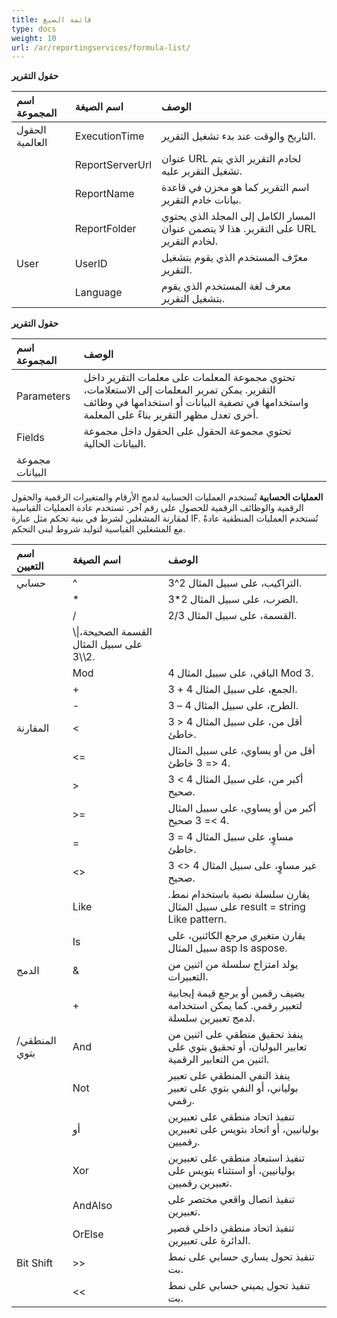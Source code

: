 ```yaml
---
title: قائمة الصيغ
type: docs
weight: 10
url: /ar/reportingservices/formula-list/
---
```


**حقول التقرير**

|**اسم المجموعة**|**اسم الصيغة**|**الوصف**|
| :- | :- | :- |
|الحقول العالمية|ExecutionTime|التاريخ والوقت عند بدء تشغيل التقرير. |
| |ReportServerUrl|عنوان URL لخادم التقرير الذي يتم تشغيل التقرير عليه. |
| |ReportName|اسم التقرير كما هو مخزن في قاعدة بيانات خادم التقرير. |
| |ReportFolder|المسار الكامل إلى المجلد الذي يحتوي على التقرير. هذا لا يتضمن عنوان URL لخادم التقرير. |
|User|UserID|معرّف المستخدم الذي يقوم بتشغيل التقرير. |
| |Language|معرف لغة المستخدم الذي يقوم بتشغيل التقرير. |
**حقول التقرير**

|**اسم المجموعة**|**الوصف**|
| :- | :- |
|Parameters |تحتوي مجموعة المعلمات على معلمات التقرير داخل التقرير. يمكن تمرير المعلمات إلى الاستعلامات، واستخدامها في تصفية البيانات أو استخدامها في وظائف أخرى تعدل مظهر التقرير بناءً على المعلمة. |
|Fields|تحتوي مجموعة الحقول على الحقول داخل مجموعة البيانات الحالية. |
| مجموعة البيانات ||
**العمليات الحسابية**
تُستخدم العمليات الحسابية لدمج الأرقام والمتغيرات الرقمية والحقول الرقمية والوظائف الرقمية للحصول على رقم آخر. تستخدم عادة العمليات القياسية لمقارنة المشغلين لشرط في بنية تحكم مثل عبارة IF. تُستخدم العمليات المنطقية عادةً مع المشغلين القياسية لتوليد شروط لبنى التحكم.

|**اسم التعيين**|**اسم الصيغة**|**الوصف**|
| :- | :- | :- |
|حسابي|^|التراكيب، على سبيل المثال 2^3.|
| |*|الضرب، على سبيل المثال 2*3.|
| |/|القسمة، على سبيل المثال 2/3.|
| |\\\|القسمة الصحيحة، على سبيل المثال 2\\\3.|
| |Mod|الباقي، على سبيل المثال 4 Mod 3.|
| |+|الجمع، على سبيل المثال 4 + 3.|
| |-|الطرح، على سبيل المثال 4 – 3.|
|المقارنة|<|أقل من، على سبيل المثال 4 < 3 خاطئ.|
| |<=|أقل من أو يساوي، على سبيل المثال 4 <= 3 خاطئ.|
| |>|أكبر من، على سبيل المثال 4 > 3 صحيح.|
| |>=|أكبر من أو يساوي، على سبيل المثال 4 >= 3 صحيح.|
| |=|مساوٍ، على سبيل المثال 4 = 3 خاطئ.|
| |<>|غير مساوٍ، على سبيل المثال 4 <> 3 صحيح.|
| |Like|يقارن سلسلة نصية باستخدام نمط. على سبيل المثال result = string Like pattern.|
| |Is|يقارن متغيري مرجع الكائنين، على سبيل المثال asp Is aspose.|
|الدمج|&|يولد امتزاج سلسلة من اثنين من التعبيرات.|
| |+|يضيف رقمين أو يرجع قيمة إيجابية لتعبير رقمي. كما يمكن استخدامه لدمج تعبيرين سلسلة.|
|المنطقي/بتوي|And|ينفذ تحقيق منطقي على اثنين من تعابير البوليان، أو تحقيق بتوي على اثنين من التعابير الرقمية.|
| |Not|ينفذ النفي المنطقي على تعبير بولياني، أو النفي بتوي على تعبير رقمي.|
| |أو |تنفيذ اتحاد منطقي على تعبيرين بوليانيين، أو اتحاد بتويس على تعبيرين رقميين. |
| |Xor |تنفيذ استبعاد منطقي على تعبيرين بوليانيين، أو استثناء بتويس على تعبيرين رقميين. |
| |AndAlso |تنفيذ اتصال واقعي مختصر على تعبيرين. |
| |OrElse |تنفيذ اتحاد منطقي داخلي قصير الدائرة على تعبيرين. |
 Bit Shift |>> |تنفيذ تحول يساري حسابي على نمط بت. |
| |<< |تنفيذ تحول يميني حسابي على نمط بت. |

